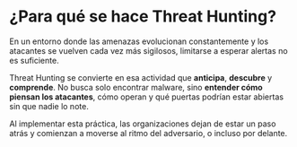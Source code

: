 # ¿Para qué se hace Threat Hunting?

En un entorno donde las amenazas evolucionan constantemente y los atacantes se vuelven cada vez más sigilosos, limitarse a esperar alertas no es suficiente.

Threat Hunting se convierte en esa actividad que **anticipa**, **descubre** y **comprende**. No busca solo encontrar malware, sino **entender cómo piensan los atacantes**, cómo operan y qué puertas podrían estar abiertas sin que nadie lo note.

Al implementar esta práctica, las organizaciones dejan de estar un paso atrás y comienzan a moverse al ritmo del adversario, o incluso por delante.

